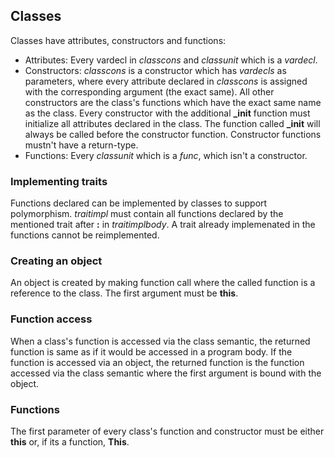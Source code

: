 ## Classes

Classes have attributes, constructors and functions:

- Attributes: Every vardecl in *classcons* and *classunit* which is a
  *vardecl*.
- Constructors: *classcons* is a constructor which has *vardecls* as
  parameters, where every attribute declared in *classcons* is assigned with
  the corresponding argument (the exact same). All other constructors are the
  class's functions which have the exact same name as the class.  Every
  constructor with the additional **_init** function must initialize all
  attributes declared in the class.  The function called **_init** will always
  be called before the constructor function. Constructor functions mustn't
  have a return-type.
- Functions: Every *classunit* which is a *func*, which isn't a constructor.

### Implementing traits

Functions declared can be implemented by classes to support polymorphism.
*traitimpl* must contain all functions declared by the mentioned trait
after **:** in *traitimplbody*. A trait already implemenated in the functions
cannot be reimplemented.

### Creating an object

An object is created by making function call where the called function
is a reference to the class. The first argument must be **this**.

### Function access

When a class's function is accessed via the class semantic, the returned
function is same as if it would be accessed in a program body.  If the function
is accessed via an object, the returned function is the function accessed via
the class semantic where the first argument is bound with the object.

### Functions

The first parameter of every class's function and constructor must be either
**this** or, if its a function, **This**.
